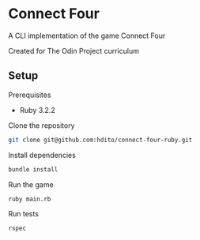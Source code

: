 # Connect Four

A CLI implementation of the game Connect Four

Created for The Odin Project curriculum

## Setup

Prerequisites

- Ruby 3.2.2

Clone the repository

```bash
git clone git@github.com:hdito/connect-four-ruby.git
```

Install dependencies

```bash
bundle install
```

Run the game

```bash
ruby main.rb
```

Run tests

```bash
rspec
```
